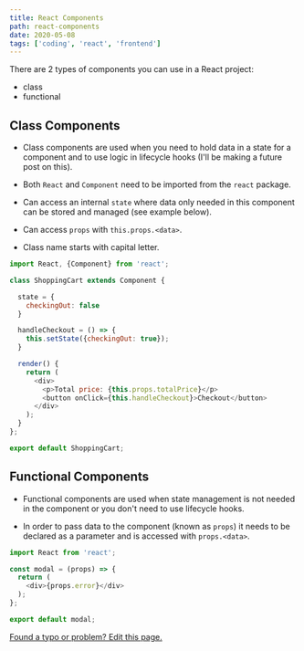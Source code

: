 ```yaml
---
title: React Components
path: react-components
date: 2020-05-08
tags: ['coding', 'react', 'frontend']
---
```


There are 2 types of components you can use in a React project:

- class
- functional

## Class Components

- Class components are used when you need to hold data in a state for a component and to use logic in lifecycle hooks (I'll be making a future post on this).

- Both `React` and `Component` need to be imported from the `react` package.

- Can access an internal `state` where data only needed in this component can be stored and managed (see example below).

- Can access `props` with `this.props.<data>`.

- Class name starts with capital letter.

```js
import React, {Component} from 'react';

class ShoppingCart extends Component {

  state = {
    checkingOut: false
  }

  handleCheckout = () => {
    this.setState({checkingOut: true});
  }

  render() {
    return (
      <div>
        <p>Total price: {this.props.totalPrice}</p>
        <button onClick={this.handleCheckout}>Checkout</button>
      </div>
    );
  }
};

export default ShoppingCart;
```

## Functional Components

- Functional components are used when state management is not needed in the component or you don't need to use lifecycle hooks.

- In order to pass data to the component (known as `props`) it needs to be declared as a parameter and is accessed with `props.<data>`.

```js
import React from 'react';

const modal = (props) => {
  return (
    <div>{props.error}</div>
  );
};

export default modal;
```

[Found a typo or problem? Edit this page.](https://github.com/Dana94/website/blob/master/blog/2020-05-08-react-components.md)
